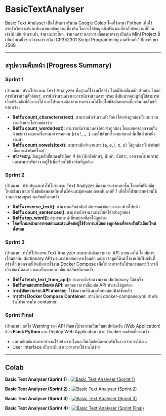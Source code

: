 # BasicTextAnalyser

Basic Text Analyser เป็นโปรแกรมรันบน Google Colab โดยใช้ภาษา Python เพื่อใช้สำหรับวิเคราะห์และประมวลผลข้อความเบื้องต้น โดยจะให้ข้อมูลเชิงปริมาณเกี่ยวกับข้อความที่ป้อนเข้าไป เช่น จำนวนคำ, จำนวนประโยค, จำนวนสระ และความถี่ของคำต่างๆ เป็นต้น
Mini Project นี้เป้นส่วนหนึ่งของวิชาของรายวิชา CP352301 Script Programming ภาคเรียนที่ 1 ปีการศึกษา 2568

---
## สรุปความคืบหน้า (Progress Summary)
### Sprint 1

เป้าหมาย : สร้างโปรแกรม Text Analyzer พื้นฐานที่ใช้งานได้จริง โดยมีฟังก์ชันหลัก 3 อย่าง ได้แก่ การนับจำนวนตัวอักษร, การนับจำนวนคำ และการนับจำนวนสระ พร้อมทั้งมีหน้าจอเมนูที่ผู้ใช้สามารถเลือกฟังก์ชันที่ต้องการได้ และโปรแกรมต้องสามารถทำงานได้โดยไม่มีข้อผิดพลาดเบื้องต้น
ผลลัพธ์ที่คาดหวัง :
* **ฟังก์ชัน count_characters(text)**: สามารถนับจำนวนตัวอักษรได้อย่างถูกต้องทั้งแบบรวมช่องว่างและไม่รวมช่องว่าง
* **ฟังก์ชัน count_words(text)**: สามารถนับจำนวนคำได้อย่างถูกต้อง โดยแยกคำออกจากกันด้วยช่องว่างและเครื่องหมายวรรคตอน (เช่น !, ,, .) และไม่นับเครื่องหมายเหล่านี้เป็นส่วนหนึ่งของคำ
* **ฟังก์ชัน count_vowels(text)**: สามารถนับจำนวนสระ (a, e, i, o, u) ได้ถูกต้องทั้งตัวพิมพ์เล็กและตัวพิมพ์ใหญ่
* **หน้าจอเมนู**: มีเมนูหลักที่แสดงตัวเลือก 4 ข้อ (นับตัวอักษร, นับคำ, นับสระ, ออกจากโปรแกรม) และสามารถรับค่าจากผู้ใช้เพื่อเรียกใช้ฟังก์ชันที่ถูกต้อง

### Sprint 2
เป้าหมาย : ปรับปรุงและทำให้โปรแกรม Text Analyzer มีความสามารถมากขึ้น โดยเพิ่มฟังก์ชันใหม่เข้ามา และแก้ไขข้อผิดพลาดที่พบในโค้ดและชุดทดสอบของสัปดาห์ที่ 1 เพื่อให้โปรแกรมพร้อมใช้งานอย่างสมบูรณ์
ผลลัพธ์ที่คาดหวัง : 
* **ฟังก์ชัน reverse_text()**: สามารถกลับลำดับตัวอักษรของข้อความจากท้ายไปหน้า
* **ฟังก์ชัน count_sentences()**: สามารถนับจำนวนประโยคได้อย่างถูกต้อง
* **ฟังก์ชัน top_word()**: สามารถหาคำที่พบบ่อยที่สุดได้ถูกต้อง
* **โค้ดทั้งหมดผ่านการทดสอบและส่วนติดต่อผู้ใช้รับการแก้ไขอย่างถูกต้องเพื่อรองรับตัวเลือกใหม่ทั้งหมด**

### Sprint 3
เป้าหมาย : ทำให้โปรแกรม Text Analyzer สามารถดึงข้อความจาก API ภายนอกได้ โดยมีการเชื่อมต่อกับ dictionary API ผ่านการทดสอบการเชื่อมต่อ และนำข้อมูลที่ดึงมาใช้งานกับฟังก์ชันที่สร้างไว้ นอกจากนี้ยังเพิ่มการใช้งาน Docker Compose เพื่อให้สามารถรันโปรแกรมและบริการที่เกี่ยวข้องได้สะดวกและเป็นระบบมากขึ้น
ผลลัพธ์ที่คาดหวัง :
* **ฟังก์ชัน fetch_text_from_api()**: สามารถดึงข้อความจาก dictionary ได้สำเร็จ
* **ฟังก์ชันทดสอบการเชื่อมต่อ API**: ทดสอบว่าการเชื่อมต่อ API ทำงานได้ถูกต้อง
* **การนำข้อความจาก API มาทดสอบ**: ใช้ข้อความที่ดึงมาเพื่อทดสอบฟังก์ชันหลัก
* **การสร้าง Docker Compose Container**: สร้างไฟล์ docker-compose.yml สำหรับรันโปรแกรมใน container

### Sprint Final
เป้าหมาย : แก้ไข Warning ของ API พัฒนาโปรแกรมเป็นเว็บแอปพลิเคชัน (Web Application) ด้วย **Flask Python** และ Deploy Web Application ด้วย Docker
ผลลัพธ์ที่คาดหวัง :
* แอปพลิเคชันสามารถทำงานได้อย่างราบรื่นและไม่เกิดข้อผิดพลาดรันในระหว่างการใช้งาน
* User Interface เป็นระเบียบ และสามารถใช้งานได้ง่าย

---
## Colab
**Basic Text Analyser (Sprint 1)** : [![Basic Text Analyser (Sprint 1)](https://colab.research.google.com/assets/colab-badge.svg)](https://colab.research.google.com/drive/1W4lvCbtVkOzJ-nSn7xjizMMxwB3EQRmr?usp=sharing)

**Basic Text Analyser (Sprint 2)** : [![Basic Text Analyser (Sprint 2)](https://colab.research.google.com/assets/colab-badge.svg)](https://colab.research.google.com/drive/1feBqeFWY18Jg6czzTFQCIz3sQDX3SANq?usp=sharing)

**Basic Text Analyser (Sprint 3)** : [![Basic Text Analyser (Sprint 3)](https://colab.research.google.com/assets/colab-badge.svg)](https://colab.research.google.com/drive/1WWpo8pjw2zo2S9Ok3KmOcgl17CpXyfGl?usp=sharing)

**Basic Text Analyser (Sprint 4)** : [![Basic Text Analyser (Sprint Final)](https://colab.research.google.com/assets/colab-badge.svg)](https://colab.research.google.com/drive/1ENlN-CVAxITnFp-_sxVV6-9J_tk3S5St?usp=sharing)
